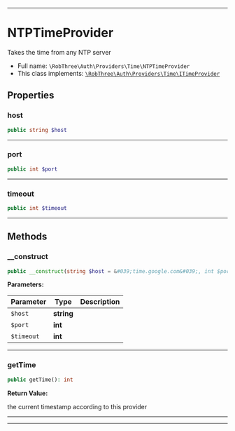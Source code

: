 ***

# NTPTimeProvider

Takes the time from any NTP server



* Full name: `\RobThree\Auth\Providers\Time\NTPTimeProvider`
* This class implements:
[`\RobThree\Auth\Providers\Time\ITimeProvider`](./ITimeProvider.md)



## Properties


### host



```php
public string $host
```






***

### port



```php
public int $port
```






***

### timeout



```php
public int $timeout
```






***

## Methods


### __construct



```php
public __construct(string $host = &#039;time.google.com&#039;, int $port = 123, int $timeout = 1): mixed
```








**Parameters:**

| Parameter | Type | Description |
|-----------|------|-------------|
| `$host` | **string** |  |
| `$port` | **int** |  |
| `$timeout` | **int** |  |




***

### getTime



```php
public getTime(): int
```









**Return Value:**

the current timestamp according to this provider



***


***

